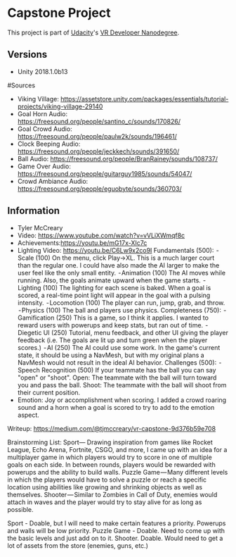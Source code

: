 # Capstone Project

This project is part of [Udacity](https://www.udacity.com "Udacity - Be in demand")'s [VR Developer Nanodegree](https://www.udacity.com/course/vr-developer-nanodegree--nd017).

## Versions
- Unity 2018.1.0b13

#Sources
- Viking Village: https://assetstore.unity.com/packages/essentials/tutorial-projects/viking-village-29140
- Goal Horn Audio: https://freesound.org/people/santino_c/sounds/170826/
- Goal Crowd Audio: https://freesound.org/people/paulw2k/sounds/196461/
- Clock Beeping Audio: https://freesound.org/people/jeckkech/sounds/391650/
- Ball Audio: https://freesound.org/people/BranRainey/sounds/108737/
- Game Over Audio: https://freesound.org/people/guitarguy1985/sounds/54047/
- Crowd Ambiance Audio: https://freesound.org/people/eguobyte/sounds/360703/

## Information
- Tyler McCreary
- Video: https://www.youtube.com/watch?v=vVLiXWmqf8c
- Achievements:https://youtu.be/mG17x-XIc7c
- Lighting Video: https://youtu.be/C6Lw9x2co9I
  Fundamentals (500):
   - Scale (100) On the menu, click Play->XL. This is a much larger court than the regular one. I could have also made the AI larger to make the user feel like the only small entity.
   - Animation (100) The AI moves while running. Also, the goals animate upward when the game starts.
   - Lighting (100) The lighting for each scene is baked. When a goal is scored, a real-time point light will appear in the goal with a pulsing intensity.
   - Locomotion (100) The player can run, jump, grab, and throw.
   - Physics (100) The ball and players use physics.
  Completeness (750):
   - Gamification (250) This is a game, so I think it applies. I wanted to reward users with powerups and keep stats, but ran out of time.
   - Diegetic UI (250) Tutorial, menu feedback, and other UI giving the player feedback (i.e. The goals are lit up and turn green when the player scores.)
   - AI (250) The AI could use some work. In the game's current state, it should be using a NavMesh, but with my original plans a NavMesh would not result in the ideal AI behavior.
  Challenges (500):
   - Speech Recognition (500) If your teammate has the ball you can say "open" or "shoot".
      Open: The teammate with the ball will turn toward you and pass the ball.
      Shoot: The teammate with the ball will shoot from their current position.
- Emotion: Joy or accomplishment when scoring. I added a crowd roaring sound and a horn when a goal is scored to try to add to the emotion aspect.

Writeup: https://medium.com/@tjmccreary/vr-capstone-9d376b59e708

Brainstorming List:
Sport— Drawing inspiration from games like Rocket League, Echo Arena, Fortnite, CSGO, and more, I came up with an idea for a multiplayer game in which players would try to score in one of multiple goals on each side. In between rounds, players would be rewarded with powerups and the ability to build walls.
Puzzle Game — Many different levels in which the players would have to solve a puzzle or reach a specific location using abilities like growing and shrinking objects as well as themselves.
Shooter — Similar to Zombies in Call of Duty, enemies would attach in waves and the player would try to stay alive for as long as possible.

Sport - Doable, but I will need to make certain features a priority. Powerups and walls will be low priority.
Puzzle Game - Doable. Need to come up with the basic levels and just add on to it.
Shooter. Doable. Would need to get a lot of assets from the store (enemies, guns, etc.)
